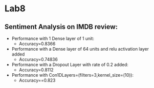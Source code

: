 # Lab8

## Sentiment Analysis on IMDB review:


* Performance with 1 Dense layer of 1 unit:
    * Accuracy=0.8366
* Performance with a Dense layer of 64 units and relu activation layer added
    * Accuracy=0.74836
* Performance with a Dropout Layer with rate of 0.2 added:
    * Accuracy=0.8112
* Performance with Con1DLayers=(filters=3,kernel_size=(10)):
    * Accuracy==0.823